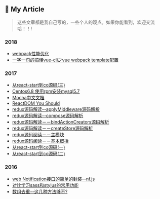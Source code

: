 ## :book: My Article 

> 这些文章都是我自己写的，一些个人的观点。如果你能看到，欢迎交流哈！！!

### 2018
* [webpack性能优化](https://github.com/2json/articles/blob/master/2018/webpack%E6%80%A7%E8%83%BD%E4%BC%98%E5%8C%96.md)
* [一字一句的搞懂vue-cli之vue webpack template配置](https://github.com/2json/articles/blob/master/2018/%E4%B8%80%E5%AD%97%E4%B8%80%E5%8F%A5%E7%9A%84%E6%90%9E%E6%87%82vue-cli%E4%B9%8Bvue%20webpack%20template%E9%85%8D%E7%BD%AE.md)
### 2017
* [ 从react-start到co源码(三)](https://github.com/2json/articles/blob/master/2017/%20%E4%BB%8Ereact-start%E5%88%B0co%E6%BA%90%E7%A0%81(%E4%B8%89).md)
* [Centos6.8 使用rpm安装mysql5.7](https://github.com/2json/articles/blob/master/2017/Centos6.8%20%E4%BD%BF%E7%94%A8rpm%E5%AE%89%E8%A3%85mysql5.7.md)
* [Mocha中文文档](https://github.com/2json/articles/blob/master/2017/Mocha%E4%B8%AD%E6%96%87%E6%96%87%E6%A1%A3.md)
* [ReactDOM You Should](https://github.com/2json/articles/blob/master/2017/ReactDOM%20You%20Should.md)
* [redux源码解读--applyMiddleware源码解析](https://github.com/2json/articles/blob/master/2017/redux%E6%BA%90%E7%A0%81%E8%A7%A3%E8%AF%BB--applyMiddleware%E6%BA%90%E7%A0%81%E8%A7%A3%E6%9E%90.md)
* [redux源码解读--compose源码解析](https://github.com/2json/articles/blob/master/2017/redux%E6%BA%90%E7%A0%81%E8%A7%A3%E8%AF%BB--compose%E6%BA%90%E7%A0%81%E8%A7%A3%E6%9E%90.md)
* [redux源码解读－－bindActionCreators源码解析](https://github.com/2json/articles/blob/master/2017/redux%E6%BA%90%E7%A0%81%E8%A7%A3%E8%AF%BB%EF%BC%8D%EF%BC%8DbindActionCreators%E6%BA%90%E7%A0%81%E8%A7%A3%E6%9E%90.md)
* [redux源码解读－－createStore源码解析](https://github.com/2json/articles/blob/master/2017/redux%E6%BA%90%E7%A0%81%E8%A7%A3%E8%AF%BB%EF%BC%8D%EF%BC%8DcreateStore%E6%BA%90%E7%A0%81%E8%A7%A3%E6%9E%90.md)
* [redux源码阅读－－主模块](https://github.com/2json/articles/blob/master/2017/redux%E6%BA%90%E7%A0%81%E9%98%85%E8%AF%BB%EF%BC%8D%EF%BC%8D%E4%B8%BB%E6%A8%A1%E5%9D%97.md)
* [redux源码阅读－－基本概括](https://github.com/2json/articles/blob/master/2017/redux%E6%BA%90%E7%A0%81%E9%98%85%E8%AF%BB%EF%BC%8D%EF%BC%8D%E5%9F%BA%E6%9C%AC%E6%A6%82%E6%8B%AC.md)
* [从react-start到co源码(一)](https://github.com/2json/articles/blob/master/2017/%E4%BB%8Ereact-start%E5%88%B0co%E6%BA%90%E7%A0%81(%E4%B8%80).md)
* [从react-start到co源码(二)](https://github.com/2json/articles/blob/master/2017/%E4%BB%8Ereact-start%E5%88%B0co%E6%BA%90%E7%A0%81(%E4%BA%8C).md)
### 2016
* [web Notification接口的简单的封装--nf.js](https://github.com/2json/articles/blob/master/2016/web%20Notification%E6%8E%A5%E5%8F%A3%E7%9A%84%E7%AE%80%E5%8D%95%E7%9A%84%E5%B0%81%E8%A3%85--nf.js.md)
* [对比学习sass和stylus的常用功能](https://github.com/2json/articles/blob/master/2016/%E5%AF%B9%E6%AF%94%E5%AD%A6%E4%B9%A0sass%E5%92%8Cstylus%E7%9A%84%E5%B8%B8%E7%94%A8%E5%8A%9F%E8%83%BD.md)
* [数组去重--这几种方法够不?](https://github.com/2json/articles/blob/master/2016/%E6%95%B0%E7%BB%84%E5%8E%BB%E9%87%8D--%E8%BF%99%E5%87%A0%E7%A7%8D%E6%96%B9%E6%B3%95%E5%A4%9F%E4%B8%8D%3F.md)
